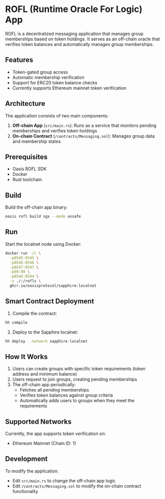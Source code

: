 # ROFL (Runtime Oracle For Logic) App

ROFL is a decentralized messaging application that manages group memberships based on token holdings. It serves as an off-chain oracle that verifies token balances and automatically manages group memberships.

## Features

- Token-gated group access
- Automatic membership verification
- Support for ERC20 token balance checks
- Currently supports Ethereum mainnet token verification

## Architecture

The application consists of two main components:

1. **Off-chain App** (`src/main.rs`): Runs as a service that monitors pending memberships and verifies token holdings
2. **On-chain Contract** (`/contracts/Messaging.sol`): Manages group data and membership states

## Prerequisites

- Oasis ROFL SDK
- Docker
- Rust toolchain

## Build

Build the off-chain app binary:

```sh
oasis rofl build sgx --mode unsafe
```

## Run

Start the localnet node using Docker:

```sh
docker run -it \
  -p8545:8545 \
  -p8546:8546 \
  -p8547:8547 \
  -p80:80 \
  -p8544:8544 \
  -v ./:/rofls \
  ghcr.io/oasisprotocol/sapphire-localnet
```

## Smart Contract Deployment

1. Compile the contract:
```sh
hh compile
```

2. Deploy to the Sapphire localnet:
```sh
hh deploy --network sapphire-localnet
```

## How It Works

1. Users can create groups with specific token requirements (token address and minimum balance)
2. Users request to join groups, creating pending memberships
3. The off-chain app periodically:
   - Fetches all pending memberships
   - Verifies token balances against group criteria
   - Automatically adds users to groups when they meet the requirements

## Supported Networks

Currently, the app supports token verification on:
- Ethereum Mainnet (Chain ID: 1)

## Development

To modify the application:
- Edit `src/main.rs` to change the off-chain app logic
- Edit `/contracts/Messaging.sol` to modify the on-chain contract functionality
